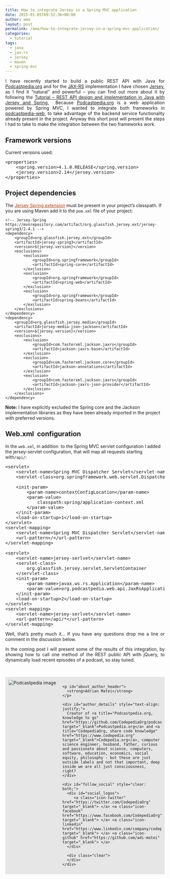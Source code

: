 ```yaml
---
title: How to integrate Jersey in a Spring MVC application
date: 2015-01-05T09:52:36+00:00
author: ama
layout: post
permalink: /ama/how-to-integrate-jersey-in-a-spring-mvc-application/
categories:
  - tutorial
tags:
  - java
  - jax-rs
  - jersey
  - maven
  - spring-mvc
---
```

<p style="text-align: justify;">
  I have recently started to build a public REST API with Java for <a title="Podcastpedia.org, knowledge to go" href="https://github.com/CodepediaOrg/podcastpedia" target="_blank">Podcastpedia.org</a> and for the <a title="https://jax-rs-spec.java.net/" href="https://jax-rs-spec.java.net/" target="_blank">JAX-RS</a> implementation I have chosen <a title="https://jersey.java.net/" href="https://jersey.java.net/" target="_blank">Jersey</a>, as I find it &#8220;natural&#8221; and powerful &#8211; you can find out more about it by following the <a title="https://www.codepedia.org/ama/tutorial-rest-api-design-and-implementation-in-java-with-jersey-and-spring/" href="https://www.codepedia.org/ama/tutorial-rest-api-design-and-implementation-in-java-with-jersey-and-spring/" target="_blank">Tutorial – REST API design and implementation in Java with Jersey and Spring.</a>  Because <a title="Podcastpedia.org, knowledge to go" href="https://github.com/CodepediaOrg/podcastpedia" target="_blank">Podcastpedia.org</a> is a web application powered by Spring MVC, I wanted to integrate both frameworks in <a title="https://github.com/podcastpedia/podcastpedia-web" href="https://github.com/podcastpedia/podcastpedia-web" target="_blank">podcastpedia-web</a>, to take advantage of the backend service functionality already present in the project. Anyway this short post will present the steps I had to take to make the integration between the two frameworks work.<!--more-->
</p>

## Framework versions

Current versions used:

<pre class="lang:default decode:true" title="Spring and Jersey used versions ">&lt;properties&gt;
	&lt;spring.version&gt;4.1.0.RELEASE&lt;/spring.version&gt;
	&lt;jersey.version&gt;2.14&lt;/jersey.version&gt;
&lt;/properties&gt;</pre>

## Project dependencies

The <a style="color: #bc360a;" title="https://jersey.java.net/documentation/latest/spring.html" href="https://jersey.java.net/documentation/latest/spring.html" target="_blank">Jersey Spring extension</a> must be present in your project’s classpath. If you are using Maven add it to the `pom.xml` file of your project:

<pre class="lang:default decode:true" title="Dependencies snippet - pom.xml"><code>&lt;!-- Jersey-Spring https://mvnrepository.com/artifact/org.glassfish.jersey.ext/jersey-spring3/2.4.1 --&gt;
&lt;dependency&gt;
	&lt;groupId&gt;org.glassfish.jersey.ext&lt;/groupId&gt;
	&lt;artifactId&gt;jersey-spring3&lt;/artifactId&gt;
	&lt;version&gt;${jersey.version}&lt;/version&gt;
	&lt;exclusions&gt;
		&lt;exclusion&gt;
			&lt;groupId&gt;org.springframework&lt;/groupId&gt;
			&lt;artifactId&gt;spring-core&lt;/artifactId&gt;
		&lt;/exclusion&gt;
		&lt;exclusion&gt;
			&lt;groupId&gt;org.springframework&lt;/groupId&gt;
			&lt;artifactId&gt;spring-web&lt;/artifactId&gt;
		&lt;/exclusion&gt;
		&lt;exclusion&gt;
			&lt;groupId&gt;org.springframework&lt;/groupId&gt;
			&lt;artifactId&gt;spring-beans&lt;/artifactId&gt;
		&lt;/exclusion&gt;
	&lt;/exclusions&gt;
&lt;/dependency&gt;
&lt;dependency&gt;
	&lt;groupId&gt;org.glassfish.jersey.media&lt;/groupId&gt;
	&lt;artifactId&gt;jersey-media-json-jackson&lt;/artifactId&gt;
	&lt;version&gt;${jersey.version}&lt;/version&gt;
	&lt;exclusions&gt;
		&lt;exclusion&gt;
			&lt;groupId&gt;com.fasterxml.jackson.jaxrs&lt;/groupId&gt;
			&lt;artifactId&gt;jackson-jaxrs-base&lt;/artifactId&gt;
		&lt;/exclusion&gt;
		&lt;exclusion&gt;
			&lt;groupId&gt;com.fasterxml.jackson.core&lt;/groupId&gt;
			&lt;artifactId&gt;jackson-annotations&lt;/artifactId&gt;
		&lt;/exclusion&gt;
		&lt;exclusion&gt;
			&lt;groupId&gt;com.fasterxml.jackson.jaxrs&lt;/groupId&gt;
			&lt;artifactId&gt;jackson-jaxrs-json-provider&lt;/artifactId&gt;
		&lt;/exclusion&gt;
	&lt;/exclusions&gt;
&lt;/dependency&gt;</code></pre>

<p class="note_normal">
  <strong>Note:</strong> I have explicitly excluded the Spring core and the Jackson implementation libraries as they have been already imported in the project with preferred versions.
</p>

## Web.xml  configuration

In the `web.xml`, in addition  to the Spring MVC servlet configuration I added the jersey-servlet configuration, that will map all requests starting with`/api/`:

<pre class="lang:default mark:18-32 decode:true" title="Configuration snippet from web.xml">&lt;servlet&gt;
	&lt;servlet-name&gt;Spring MVC Dispatcher Servlet&lt;/servlet-name&gt;
	&lt;servlet-class&gt;org.springframework.web.servlet.DispatcherServlet&lt;/servlet-class&gt;

	&lt;init-param&gt;
		&lt;param-name&gt;contextConfigLocation&lt;/param-name&gt;
		&lt;param-value&gt;
			classpath:spring/application-context.xml
		&lt;/param-value&gt;
	&lt;/init-param&gt;
	&lt;load-on-startup&gt;1&lt;/load-on-startup&gt;
&lt;/servlet&gt;
&lt;servlet-mapping&gt;
	&lt;servlet-name&gt;Spring MVC Dispatcher Servlet&lt;/servlet-name&gt;
	&lt;url-pattern&gt;/&lt;/url-pattern&gt;
&lt;/servlet-mapping&gt;

&lt;servlet&gt;
	&lt;servlet-name&gt;jersey-serlvet&lt;/servlet-name&gt;
	&lt;servlet-class&gt;
		org.glassfish.jersey.servlet.ServletContainer
	&lt;/servlet-class&gt;
	&lt;init-param&gt;
		&lt;param-name&gt;javax.ws.rs.Application&lt;/param-name&gt;
		&lt;param-value&gt;org.podcastpedia.web.api.JaxRsApplication&lt;/param-value&gt;
	&lt;/init-param&gt;
	&lt;load-on-startup&gt;2&lt;/load-on-startup&gt;
&lt;/servlet&gt;
&lt;servlet-mapping&gt;
	&lt;servlet-name&gt;jersey-serlvet&lt;/servlet-name&gt;
	&lt;url-pattern&gt;/api/*&lt;/url-pattern&gt;
&lt;/servlet-mapping&gt;
</pre>

<p style="text-align: justify;">
  Well, that&#8217;s pretty much it&#8230; If you have any questions drop me a line or comment in the discussion below.
</p>

<p style="text-align: justify;">
  In the coming post I will present some of the results of this integration, by showing how to call one method of the REST public API with jQuery, to dynamically load recent episodes of a podcast, so stay tuned.
</p>

<p style="text-align: justify;">
   

  <div id="about_author" style="background-color: #e6e6e6; padding: 10px;">
    <img id="author_portrait" style="float: left; margin-right: 20px;" src="{{site.url}}/images/authors/amacoder.png" alt="Podcastpedia image" />

    <p id="about_author_header">
      <strong>Adrian Matei</strong>
    </p>

    <div id="author_details" style="text-align: justify;">
      Creator of <a title="Podcastpedia.org, knowledge to go" href="https://github.com/CodepediaOrg/podcastpedia" target="_blank">Podcastpedia.org</a> and <a title="CodepediaOrg, share code knowledge" href="https://www.codepedia.org" target="_blank">Codepedia.org</a>, computer science engineer, husband, father, curious and passionate about science, computers, software, education, economics, social equity, philosophy - but these are just outside labels and not that important, deep inside we are all just consciousness, right?
    </div>

    <div id="follow_social" style="clear: both;">
      <div id="social_logos">
         <a class="icon-twitter" href="https://twitter.com/CodepediaOrg" target="_blank"> </a> <a class="icon-facebook" href="https://www.facebook.com/CodepediaOrg" target="_blank"> </a> <a class="icon-linkedin" href="https://www.linkedin.com/company/codepediaorg" target="_blank"> </a> <a class="icon-github" href="https://github.com/adi-matei" target="_blank"> </a>
      </div>

      <div class="clear">
      </div>
    </div>
  </div>
</p>

